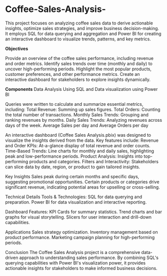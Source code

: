 # Coffee-Sales-Analysis-
This project focuses on analyzing coffee sales data to derive actionable insights, optimize sales strategies, and improve business decision-making. It employs SQL for data querying and aggregation and Power BI for creating an interactive dashboard to visualize trends, patterns, and key metrics.

**Objectives**

Provide an overview of the coffee sales performance, including revenue and order metrics.
Identify sales trends over time (monthly and daily) to uncover high-performing periods.
Highlight the most popular products, customer preferences, and other performance metrics.
Create an interactive dashboard for stakeholders to explore insights dynamically.

**Components**
Data Analysis Using SQL and Data visualization using Power BI

Queries were written to calculate and summarize essential metrics, including:
Total Revenue: Summing up sales figures.
Total Orders: Counting the total number of transactions.
Monthly Sales Trends: Grouping and ranking revenues by months.
Daily Sales Trends: Analyzing revenues across days of the week.
Average Sales per day and Average Orders per day

An interactive dashboard (Coffee Sales Analysis.pbix) was designed to visualize the insights derived from the data. Key features include:
Revenue and Order KPIs: At-a-glance display of total revenue and order counts.
Time-Based Trends: Line charts for monthly and daily sales, highlighting peak and low-performance periods.
Product Analysis: Insights into top-performing products and categories.
Filters and Interactivity: Stakeholders can slice data by date, region, or product to gain tailored insights.

Key Insights
Sales peak during certain months and specific days, suggesting promotional opportunities.
Certain products or categories drive significant revenue, indicating potential areas for upselling or cross-selling.

Technical Details
Tools & Technologies:
SQL for data querying and preparation.
Power BI for data visualization and interactive reporting.

Dashboard Features:
KPI Cards for summary statistics.
Trend charts and bar graphs for visual storytelling.
Slicers for user interaction and drill-down capabilities.

Applications
Sales strategy optimization.
Inventory management based on product performance.
Marketing campaign planning for high-performing periods.

Conclusion
The Coffee Sales Analysis project is a comprehensive data-driven approach to understanding sales performance. By combining SQL's querying capabilities with Power BI's visualization power, it provides actionable insights for stakeholders to make informed business decisions.
